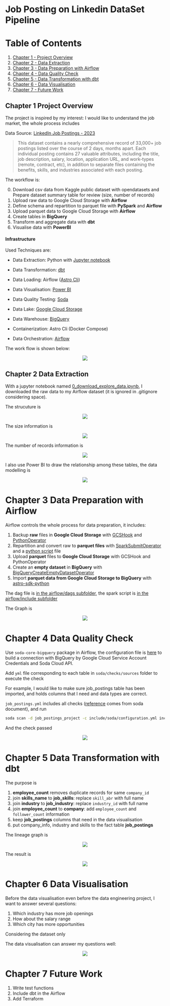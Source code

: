 # Job Posting on Linkedin DataSet Pipeline

# Table of Contents
1. [Chapter 1 - Project Overview](#ch1)
2. [Chapter 2 - Data Extraction](#ch2)
3. [Chapter 3 - Data Preparation with Airflow](#ch3)
4. [Chapter 4 - Data Quality Check](#ch4)
5. [Chapter 5 - Data Transformation with dbt](#ch5)
6. [Chapter 6 - Data Visualisation](#ch6)
7. [Chapter 7 - Future Work](#ch7)



<a id = "ch1"></a>
## Chapter 1 Project Overview

The project is inspired by my interest: I would like to understand the job market, the whole process includes 

Data Source: [LinkedIn Job Postings - 2023](https://www.kaggle.com/datasets/arshkon/linkedin-job-postings/data)

>This dataset contains a nearly comprehensive record of 33,000+ job postings listed over the course of 2 days, months apart. Each individual posting contains 27 valuable attributes, including the title, job description, salary, location, application URL, and work-types (remote, contract, etc), in addition to separate files containing the benefits, skills, and industries associated with each posting.

The workflow is:

 0. Download csv data from Kaggle public dataset with opendatasets and Prepare dataset summary table for review (size, number of records)
 1. Upload raw data to Google Cloud Storage with **Airflow**
 2. Define schema and repartition to parquet file with **PySpark** and **Airflow**
 3. Upload parquet data to Google Cloud Storage with **Airflow**
 4. Create tables in **BigQuery**
 5. Transform and aggregate data with **dbt**
 6. Visualise data with **PowerBI**

#### Infrastructure
Used Techniques are:
 - Data Extraction: Python with [Jupyter notebook](https://jupyter.org/)
 - Data Transformation: [dbt](https://www.getdbt.com/product/what-is-dbt)
 - Data Loading: Airflow ([Astro Cli](https://docs.astronomer.io/astro/cli/overview))
 - Data Visualisation: [Power BI](https://www.microsoft.com/en-us/power-platform/products/power-bi)
 - Data Quality Testing: [Soda](https://www.soda.io/?utm_term=soda%20data%20quality&utm_campaign=&utm_source=adwords&utm_medium=ppc&hsa_acc=9734402249&hsa_cam=19663086904&hsa_grp=151658181571&hsa_ad=659050502295&hsa_src=g&hsa_tgt=kwd-793572416606&hsa_kw=soda%20data%20quality&hsa_mt=e&hsa_net=adwords&hsa_ver=3&gad_source=1&gclid=CjwKCAjwtqmwBhBVEiwAL-WAYdyrcpcGT1nQalZtOU7g9myUQfOzV84V_oNOLQbUgTHvgCLxo_U_qBoCu5gQAvD_BwE)

 - Data Lake: [Google Cloud Storage](https://cloud.google.com/storage?hl=en)
 - Data Warehouse: [BigQuery](https://cloud.google.com/bigquery/docs/introduction)

 - Containerization: Astro Cli (Docker Compose)
 - Data Orchestration: [Airflow](https://airflow.apache.org/)


The work flow is shown below:
<p align = "center">
  <img src="./image/tech_summary.png">
  </p>


<a id = "ch2"></a>
 ## Chapter 2 Data Extraction
 
 With a jupyter notebook named [0_download_explore_data.ipynb](./0_download_explore_data.ipynb), I downloaded the raw data to my Airflow dataset (it is ignored in .gitignore considering space).

 The strucuture is <p align = "center">
  <img src="./image/1_tree.png">
  </p>
 The size information is <p align = "center">
  <img src="./image/2_size.png">
  </p>
 The number of records information is <p align = "center">
  <img src="./image/3_records.png">
  </p>

I also use Power BI to draw the relationship among these tables, the data modelling is <p align = "center">
  <img src="./image/4_data_modelling.png">
  </p>

<a id = "ch3"></a>
# Chapter 3 Data Preparation with Airflow

Airflow controls the whole process for data preparation, it includes:
1. Backup **raw** files in **Google Cloud Storage** with [GCSHook](https://airflow.apache.org/docs/apache-airflow-providers-google/stable/_api/airflow/providers/google/cloud/hooks/gcs/index.html) and [PythonOperator](https://airflow.apache.org/docs/apache-airflow/stable/howto/operator/python.html)
2. Repartition and convert raw to **parquet files** with [SparkSubmitOperator](https://registry.astronomer.io/providers/apache-airflow-providers-apache-spark/versions/4.7.1/modules/SparkSubmitHook) and a [python script](./airflow/include/spark_repartition_parquet.py) file
3. Upload **parquet** files to **Google Cloud Storage** with GCSHook and PythonOperator
4. Create an **empty dataset** in **BigQuery** with [BigQueryCreateEmptyDatasetOperator](https://registry.astronomer.io/providers/google/versions/latest/modules/bigquerycreateemptydatasetoperator)
5. Import **parquet data from Google Cloud Storage to BigQuery** with [astro-sdk-python](https://docs.astronomer.io/learn/astro-python-sdk-etl)

The dag file is [in the airflow/dags subfolder](./airflow/dags/data_ingest_gcs.py), the spark script is [in the airflow/include subfolder](./airflow/include/spark_repartition_parquet.py)

The Graph is <p align = "center">
  <img src="./image/5_data_preparation.png">
  </p>

<a id = "ch4"></a>
# Chapter 4 Data Quality Check

Use `soda-core-bigquery` package in Airflow, the configuration file is [here](./airflow/include/soda/configuration.yml) to build a connection with BigQuery by Google Cloud Service Account Credentials and Soda Cloud API.

Add `yml` file corresponding to each table in `soda/checks/sources` folder to execute the check

For example, I would like to make sure job_postings table has been imported, and holds columns that I need and data types are correct.

`job_postings.yml` includes all checks ([reference](https://docs.soda.io/soda/quick-start-sodacl.html) comes from soda document), and run

```bash
soda scan -d job_postings_project -c include/soda/configuration.yml include/soda/checks/sources/job_postings.yml
```

And the check passed
<p align = "center">
  <img src="./image/6_data_quality_check.png">
  </p>


<a id = "ch5"></a>
# Chapter 5 Data Transformation with dbt

The purpose is 
1. **employee_count** removes duplicate records for same `company_id`
2. join **skills_name** to **job_skills**: replace `skill_abr` with full name
3. join **industry** to **job_industry**: replace `industry_id` with full name
4. join **employee_count** to **company**: add `employee_count` and `follower_count` information
5. keep **job_postings** columns that need in the data visualisation
6. put company_info, industry and skills to the fact table **job_postings**

The lineage graph is <p align = "center">
  <img src="./image/7_data_transformation.png">
  </p>

<a id = "ch6"></a>

The result is <p align = "center">
  <img src="./image/7_dbt_results.png">
  </p>


<a id = "ch6"></a>
# Chapter 6 Data Visualisation

Before the data visualisation even before the data engineering project, I want to answer several questions:
1. Which industry has more job openings
2. How about the salary range
3. Which city has more opportunities

Considering the dataset only 

The data visualisation can answer my questions well:
<p align = "center">
  <img src="./image/8_data_viz.png">
  </p>

<a id = "ch7"></a>
# Chapter 7 Future Work

1. Write test functions
2. Include dbt in the Airflow
3. Add Terraform 


